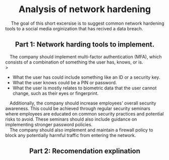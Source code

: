 <h1 align= "center">Analysis of network hardening</h1>
<p>&emsp;
  The goal of this short excersise is to suggest common network hardening tools to a social media orginization that has recived a data breach.
</p>
<h2 align= "center">Part 1: Network harding tools to implement.</h2>
<p>
  &emsp;The company should implement multi-factor authentication (MFA), which consists of a combination of something the user has, knows, or is.</br>>
  <ul>
<li>What the user has could include something like an ID or a security key.</li>
<li>What the user knows could be a PIN or password.</li>
<li>What the user is mostly relates to biometric data that the user cannot change, such as their eyes or fingerprint.</li>
    </ul>
&emsp;Additionally, the company should increase employees' overall security awareness. This could be achieved through regular security seminars where employees are educated on common security practices and potential risks to avoid. These seminars should also include guidance on implementing stronger password policies.</br>
&emsp;The company should also implement and maintain a firewall policy to block any potentially harmful traffic from entering the network.
</p>
<h2 align= "center">Part 2: Recomendation explination</h2>
<p>&emsp;
  
</p>
